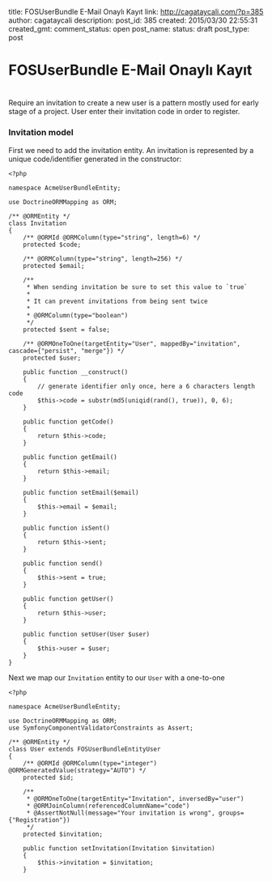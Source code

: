 title: FOSUserBundle E-Mail Onaylı Kayıt
link: http://cagataycali.com/?p=385
author: cagataycali
description: 
post_id: 385
created: 2015/03/30 22:55:31
created_gmt: 
comment_status: open
post_name: 
status: draft
post_type: post

# FOSUserBundle E-Mail Onaylı Kayıt

# 

Require an invitation to create a new user is a pattern mostly used for early stage of a project. User enter their invitation code in order to register. 

### 

### Invitation model

First we need to add the invitation entity. An invitation is represented by a unique code/identifier generated in the constructor: 
    
    
    <?php
    
    namespace AcmeUserBundleEntity;
    
    use DoctrineORMMapping as ORM;
    
    /** @ORMEntity */
    class Invitation
    {
        /** @ORMId @ORMColumn(type="string", length=6) */
        protected $code;
    
        /** @ORMColumn(type="string", length=256) */
        protected $email;
    
        /**
         * When sending invitation be sure to set this value to `true`
         *
         * It can prevent invitations from being sent twice
         *
         * @ORMColumn(type="boolean")
         */
        protected $sent = false;
    
        /** @ORMOneToOne(targetEntity="User", mappedBy="invitation", cascade={"persist", "merge"}) */
        protected $user;
    
        public function __construct()
        {
            // generate identifier only once, here a 6 characters length code
            $this->code = substr(md5(uniqid(rand(), true)), 0, 6);
        }
    
        public function getCode()
        {
            return $this->code;
        }
    
        public function getEmail()
        {
            return $this->email;
        }
    
        public function setEmail($email)
        {
            $this->email = $email;
        }
    
        public function isSent()
        {
            return $this->sent;
        }
    
        public function send()
        {
            $this->sent = true;
        }
    
        public function getUser()
        {
            return $this->user;
        }
    
        public function setUser(User $user)
        {
            $this->user = $user;
        }
    }

Next we map our `Invitation` entity to our `User` with a one-to-one 
    
    
    <?php
    
    namespace AcmeUserBundleEntity;
    
    use DoctrineORMMapping as ORM;
    use SymfonyComponentValidatorConstraints as Assert;
    
    /** @ORMEntity */
    class User extends FOSUserBundleEntityUser
    {
        /** @ORMId @ORMColumn(type="integer") @ORMGeneratedValue(strategy="AUTO") */
        protected $id;
    
        /**
         * @ORMOneToOne(targetEntity="Invitation", inversedBy="user")
         * @ORMJoinColumn(referencedColumnName="code")
         * @AssertNotNull(message="Your invitation is wrong", groups={"Registration"})
         */
        protected $invitation;
    
        public function setInvitation(Invitation $invitation)
        {
            $this->invitation = $invitation;
        }
